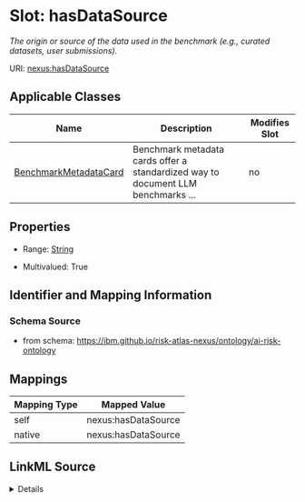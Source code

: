 

# Slot: hasDataSource


_The origin or source of the data used in the benchmark (e.g., curated datasets, user submissions)._





URI: [nexus:hasDataSource](https://ibm.github.io/risk-atlas-nexus/ontology/hasDataSource)



<!-- no inheritance hierarchy -->





## Applicable Classes

| Name | Description | Modifies Slot |
| --- | --- | --- |
| [BenchmarkMetadataCard](BenchmarkMetadataCard.md) | Benchmark metadata cards offer a standardized way to document LLM benchmarks ... |  no  |







## Properties

* Range: [String](String.md)

* Multivalued: True





## Identifier and Mapping Information







### Schema Source


* from schema: https://ibm.github.io/risk-atlas-nexus/ontology/ai-risk-ontology




## Mappings

| Mapping Type | Mapped Value |
| ---  | ---  |
| self | nexus:hasDataSource |
| native | nexus:hasDataSource |




## LinkML Source

<details>
```yaml
name: hasDataSource
description: The origin or source of the data used in the benchmark (e.g., curated
  datasets, user submissions).
from_schema: https://ibm.github.io/risk-atlas-nexus/ontology/ai-risk-ontology
rank: 1000
alias: hasDataSource
domain_of:
- BenchmarkMetadataCard
range: string
multivalued: true

```
</details>